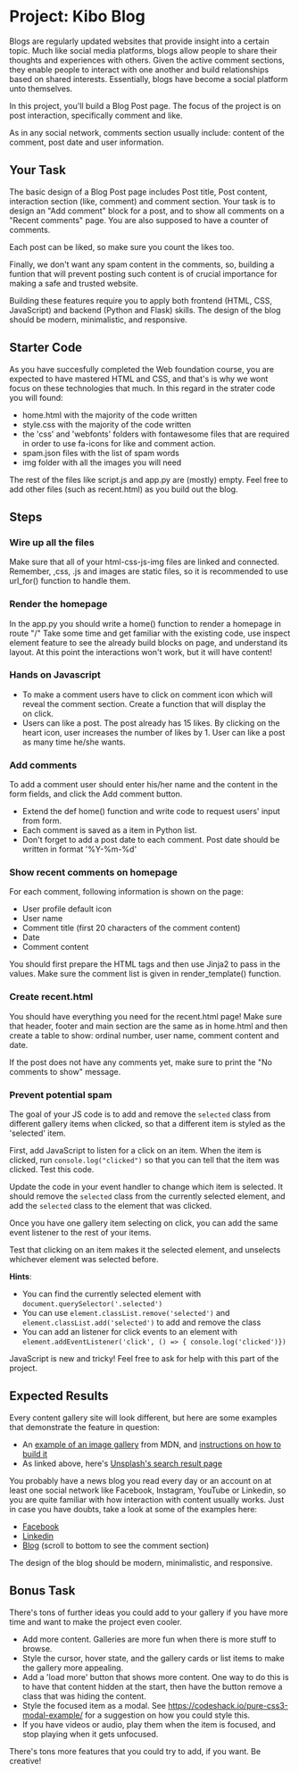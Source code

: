 # Project: Kibo Blog

Blogs are regularly updated websites that provide insight into a certain topic. Much like social media platforms, blogs allow people to share their thoughts and experiences with others. Given the active comment sections, they enable people to interact with one another and build relationships based on shared interests. Essentially, blogs have become a social platform unto themselves.

In this project, you'll build a Blog Post page. The focus of the project is on post interaction, specifically comment and like.

As in any social network, comments section usually include: content of the comment, post date and user information.

## Your Task

The basic design of a Blog Post page includes Post title, Post content, interaction section (like, comment) and comment section.
Your task is to design an "Add comment" block for a post, and to show all comments on a "Recent comments" page.
You are also supposed to have a counter of comments.

Each post can be liked, so make sure you count the likes too.

Finally, we don't want any spam content in the comments, so, building a funtion that will prevent posting such content is of crucial importance for making a safe and trusted website.

Building these features require you to apply both frontend (HTML, CSS, JavaScript) and backend (Python and Flask) skills.
The design of the blog should be modern, minimalistic, and responsive.

## Starter Code

As you have succesfully completed the Web foundation course, you are expected to have mastered HTML and CSS, and that's is why we wont focus on these technologies that much. In this regard in the strater code you will found:

- home.html with the majority of the code written
- style.css with the majority of the code written
- the 'css' and 'webfonts' folders with fontawesome files that are required in order to use fa-icons for like and comment action.
- spam.json files with the list of spam words
- img folder with all the images you will need

The rest of the files like script.js and app.py are (mostly) empty. Feel free to add other files (such as
recent.html) as you build out the blog.

## Steps

### Wire up all the files

Make sure that all of your html-css-js-img files are linked and connected.
Remember, ,css, .js and images are static files, so it is recommended to use url_for() function to handle them.

### Render the homepage

In the app.py you should write a home() function to render a homepage in route "/"
Take some time and get familiar with the existing code, use inspect element feature to see the already build blocks on page, and understand its layout.
At this point the interactions won't work, but it will have content!

### Hands on Javascript

- To make a comment users have to click on comment icon which will reveal the comment section. Create a function that will display the <section class="addComment"> on click.
- Users can like a post. The post already has 15 likes. By clicking on the heart icon, user increases the number of likes by 1. User can like a post as many time he/she wants. 

### Add comments 
To add a comment user should enter his/her name and the content in the form fields, and click the Add comment button.
  
- Extend the def home() function and write code to request users' input from form.
- Each comment is saved as a item in Python list.
- Don't forget to add a post date to each comment. Post date should be written in format '%Y-%m-%d'

### Show recent comments on homepage
  
For each comment, following information is shown on the page:
  - User profile default icon
  - User name
  - Comment title (first 20 characters of the comment content)
  - Date
  - Comment content 

You should first prepare the HTML tags and then use Jinja2 to pass in the values.
Make sure the comment list is given in render_template() function.

### Create recent.html
 
You should have everything you need for the recent.html page! Make sure that header, footer and main section are the same as in home.html and then create a table to show: ordinal number, user name, comment content and date.

If the post does not have any comments yet, make sure to print the "No comments to show" message.

### Prevent potential spam

The goal of your JS code is to add and remove the `selected` class from different gallery items when clicked, so that a different item is styled as the 'selected' item.

First, add JavaScript to listen for a click on an item. When the item is clicked, run `console.log("clicked")` so that you can tell that the item was clicked. Test this code.

Update the code in your event handler to change which item is selected. It should remove the `selected` class from the currently selected element, and add the `selected` class to the element that was clicked.

Once you have one gallery item selecting on click, you can add the same event listener to the rest of your items.

Test that clicking on an item makes it the selected element, and unselects whichever element was selected before.

**Hints**:

- You can find the currently selected element with `document.querySelector('.selected')`
- You can use `element.classList.remove('selected')` and `element.classList.add('selected')` to add and remove the class
- You can add an listener for click events to an element with `element.addEventListener('click', () => { console.log('clicked')})`

JavaScript is new and tricky! Feel free to ask for help with this part of the project.

## Expected Results

Every content gallery site will look different, but here are some examples that demonstrate the feature in question:

* An [example of an image gallery](https://mdn.github.io/learning-area/javascript/building-blocks/gallery/) from MDN, and [instructions on how to build it](https://developer.mozilla.org/en-US/docs/Learn/JavaScript/Building_blocks/Image_gallery)
* As linked above, here's [Unsplash's search result page](https://unsplash.com/s/photos/puppy)

You probably have a news blog you read every day or an account on at least one social network like Facebook, Instagram, YouTube or Linkedin, so you are quite familiar with how interaction with content usually works. Just in case you have doubts, take a look at some of the examples here:

- [Facebook](shorturl.at/afBKU)
- [Linkedin](shorturl.at/deEM9)
- [Blog](https://yyj.be/mfbSd) (scroll to bottom to see the comment section)


The design of the blog should be modern, minimalistic, and responsive.

## Bonus Task

There's tons of further ideas you could add to your gallery if you have more time and want to make the project even cooler.

* Add more content. Galleries are more fun when there is more stuff to browse.
* Style the cursor, hover state, and the gallery cards or list items to make the gallery more appealing.
* Add a 'load more' button that shows more content. One way to do this is to have that content hidden at the start, then have the button remove a class that was hiding the content.
* Style the focused item as a modal. See  https://codeshack.io/pure-css3-modal-example/ for a suggestion on how you could style this.
* If you have videos or audio, play them when the item is focused, and stop playing when it gets unfocused.

There's tons more features that you could try to add, if you want. Be creative!
